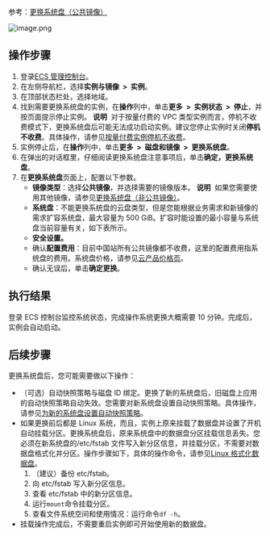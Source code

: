 参考：[更换系统盘（公共镜像）](https://help.aliyun.com/document_detail/50134.html?spm=a2c4g.11186623.2.8.6a6447a0NgnzZM#concept-n4k-x3j-ydb)

![image.png](https://shub-1251708715.cos.ap-guangzhou.myqcloud.com/elog-docs-images/FqY9-nAGGTmZy7Mems-OBw2BpYAc.png)

## 操作步骤

1. 登录[ECS 管理控制台](https://ecs.console.aliyun.com/)。
2. 在左侧导航栏，选择**实例与镜像  >  实例**。
3. 在顶部状态栏处，选择地域。
4. 找到需要更换系统盘的实例，在**操作**列中，单击**更多  >  实例状态  >  停止**，并按页面提示停止实例。
   **说明**  对于按量付费的 VPC 类型实例而言，停机不收费模式下，更换系统盘后可能无法成功启动实例。建议您停止实例时关闭**停机不收费**。具体操作，请参见[按量付费实例停机不收费](https://help.aliyun.com/document_detail/63353.html#concept-js1-1fd-5db)。
5. 实例停止后，在**操作**列中，单击**更多  >  磁盘和镜像  >  更换系统盘**。
6. 在弹出的对话框里，仔细阅读更换系统盘注意事项后，单击**确定，更换系统盘**。
7. 在**更换系统盘**页面上，配置以下参数。
   - **镜像类型**：选择**公共镜像**，并选择需要的镜像版本。
     **说明**  如果您需要使用其他镜像，请参见[更换系统盘（非公共镜像）](https://help.aliyun.com/document_detail/25448.html#concept-vbb-ckj-ydb)。
   - **系统盘**：不能更换系统盘的云盘类型，但是您能根据业务需求和新镜像的需求扩容系统盘，最大容量为 500 GiB。扩容时能设置的最小容量与系统盘当前容量有关，如下表所示。
   - **安全设置。**
   - 确认**配置费用**：目前中国站所有公共镜像都不收费，这里的配置费用指系统盘的费用。系统盘价格，请参见[云产品价格页](https://www.aliyun.com/price/product#/ecs/detail)。
   - 确认无误后，单击**确定更换**。

## 执行结果

登录 ECS 控制台监控系统状态，完成操作系统更换大概需要 10 分钟。完成后，实例会自动启动。

## 后续步骤

更换系统盘后，您可能需要做以下操作：

- （可选）自动快照策略与磁盘 ID 绑定。更换了新的系统盘后，旧磁盘上应用的自动快照策略自动失效。您需要对新系统盘设置自动快照策略。具体操作，请参见[为新的系统盘设置自动快照策略](https://help.aliyun.com/document_detail/25457.html#concept-nyv-k3l-xdb)。
- 如果更换前后都是 Linux 系统，而且，实例上原来挂载了数据盘并设置了开机自动挂载分区。更换系统盘后，原来系统盘中的数据盘分区挂载信息丢失。您必须在新系统盘的/etc/fstab 文件写入新分区信息，并挂载分区，不需要对数据盘格式化并分区。操作步骤如下，具体的操作命令，请参见[Linux 格式化数据盘](https://help.aliyun.com/document_detail/25426.html#concept-jl1-qzd-wdb)。
  1.  （建议）备份 etc/fstab。
  2.  向 etc/fstab 写入新分区信息。
  3.  查看 etc/fstab 中的新分区信息。
  4.  运行`mount`命令挂载分区。
  5.  查看文件系统空间和使用情况：运行命令`df -h`。
- 挂载操作完成后，不需要重启实例即可开始使用新的数据盘。
